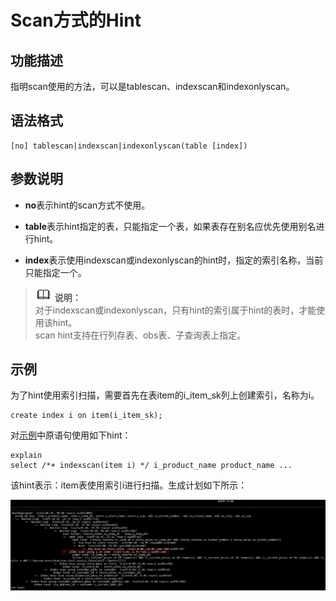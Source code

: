 # Scan方式的Hint<a name="ZH-CN_TOPIC_0245374572"></a>

## 功能描述<a name="zh-cn_topic_0237121537_section290819468377"></a>

指明scan使用的方法，可以是tablescan、indexscan和indexonlyscan。

## 语法格式<a name="zh-cn_topic_0237121537_section17380317104213"></a>

```
[no] tablescan|indexscan|indexonlyscan(table [index])
```

## 参数说明<a name="zh-cn_topic_0237121537_section35087980143822"></a>

-   **no**表示hint的scan方式不使用。

-   **table**表示hint指定的表，只能指定一个表，如果表存在别名应优先使用别名进行hint。
-   **index**表示使用indexscan或indexonlyscan的hint时，指定的索引名称，当前只能指定一个。

>![](public_sys-resources/icon-note.gif) **说明：**   
>对于indexscan或indexonlyscan，只有hint的索引属于hint的表时，才能使用该hint。  
>scan hint支持在行列存表、obs表、子查询表上指定。  

## 示例<a name="zh-cn_topic_0237121537_section1127715590585"></a>

为了hint使用索引扫描，需要首先在表item的i\_item\_sk列上创建索引，名称为i。

```
create index i on item(i_item_sk);
```

对[示例](Plan-Hint调优概述.md#zh-cn_topic_0237121532_section671421102912)中原语句使用如下hint：

```
explain
select /*+ indexscan(item i) */ i_product_name product_name ...
```

该hint表示：item表使用索引i进行扫描。生成计划如下所示：

![](figures/zh-cn_image_0253037239.png)

